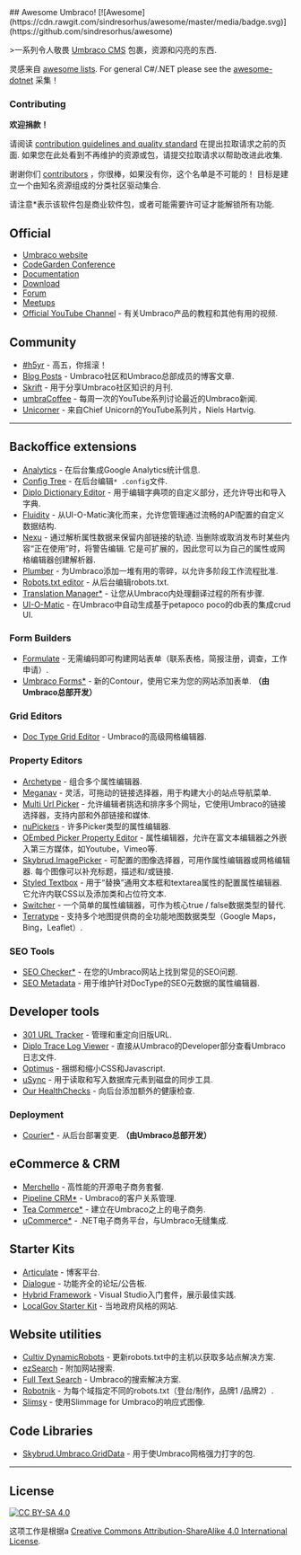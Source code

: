 <div class="github-widget" data-repo="umbraco-community/awesome-umbraco"></div>
## Awesome Umbraco! [![Awesome](https://cdn.rawgit.com/sindresorhus/awesome/master/media/badge.svg)](https://github.com/sindresorhus/awesome)

&gt;一系列令人敬畏 [Umbraco CMS](https://github.com/umbraco/Umbraco-CMS/) 包裹，资源和闪亮的东西.

灵感来自 [awesome lists](https://github.com/sindresorhus/awesome). For general C#/.NET please see the [awesome-dotnet](https://github.com/quozd/awesome-dotnet/) 采集！

### Contributing

**欢迎捐款！** 

请阅读 [contribution guidelines and quality standard](https://github.com/umbraco-community/awesome-umbraco/blob/master/CONTRIBUTING.md)  在提出拉取请求之前的页面.  如果您在此处看到不再维护的资源或包，请提交拉取请求以帮助改进此收集.

谢谢你们 [contributors](https://github.com/umbraco-community/awesome-umbraco/graphs/contributors) ，你很棒，如果没有你，这个名单是不可能的！  目标是建立一个由知名资源组成的分类社区驱动集合.



请注意*表示该软件包是商业软件包，或者可能需要许可证才能解锁所有功能.

## Official

* [Umbraco website](https://umbraco.com)
* [CodeGarden Conference](https://codegarden19.com/)
* [Documentation](https://our.umbraco.com/documentation/)
* [Download](https://our.umbraco.com/download/)
* [Forum](https://our.umbraco.com/forum/)
* [Meetups](https://www.meetup.com/pro/umbraco)
* [Official YouTube Channel](https://www.youtube.com/umbracohq) - 有关Umbraco产品的教程和其他有用的视频.

## Community

* [#h5yr](https://h5yr.com/) - 高五，你摇滚！
* [Blog Posts](https://our.umbraco.com/community/blog-posts/) -  Umbraco社区和Umbraco总部成员的博客文章.
* [Skrift](https://skrift.io/) - 用于分享Umbraco社区知识的月刊.
* [umbraCoffee](https://www.youtube.com/umbracoffee) - 每周一次的YouTube系列讨论最近的Umbraco新闻.
* [Unicorner](https://www.youtube.com/playlist?list=PLG_nqaT-rbpwZDRQmlfzslbJ-4UjgDcw0) - 来自Chief Unicorn的YouTube系列片，Niels Hartvig.

---

## Backoffice extensions

* [Analytics](https://our.umbraco.org/projects/backoffice-extensions/analytics) - 在后台集成Google Analytics统计信息.
* [Config Tree](https://our.umbraco.org/projects/developer-tools/config-tree) - 在后台编辑`* .config`文件.
* [Diplo Dictionary Editor](https://our.umbraco.com/packages/backoffice-extensions/diplo-dictionary-editor/) - 用于编辑字典项的自定义部分，还允许导出和导入字典.
* [Fluidity](https://our.umbraco.com/packages/backoffice-extensions/fluidity/) - 从UI-O-Matic演化而来，允许您管理通过流畅的API配置的自定义数据结构.
* [Nexu](https://our.umbraco.org/projects/backoffice-extensions/nexu)   - 通过解析属性数据来保留内部链接的轨迹.  当删除或取消发布时某些内容“正在使用”时，将警告编辑.  它是可扩展的，因此您可以为自己的属性或网格编辑器创建解析器.
* [Plumber](https://our.umbraco.com/packages/backoffice-extensions/plumber-workflow-for-umbraco/) - 为Umbraco添加一堆有用的零碎，以允许多阶段工作流程批准.
* [Robots.txt editor](https://our.umbraco.org/projects/developer-tools/robotstxt-editor) - 从后台编辑robots.txt.
* [Translation Manager*](https://our.umbraco.com/packages/backoffice-extensions/translation-manager/) - 让您从Umbraco内处理翻译过程的所有步骤.
* [UI-O-Matic](https://our.umbraco.org/projects/developer-tools/ui-o-matic/) - 在Umbraco中自动生成基于petapoco poco的db表的集成crud UI.

### Form Builders

* [Formulate](https://our.umbraco.org/projects/backoffice-extensions/formulate/) - 无需编码即可构建网站表单（联系表格，简报注册，调查，工作申请）.
* [Umbraco Forms*](https://umbraco.com/products/umbraco-forms/)   - 新的Contour，使用它来为您的网站添加表单.  **（由Umbraco总部开发）**

### Grid Editors

* [Doc Type Grid Editor](https://our.umbraco.org/projects/backoffice-extensions/doc-type-grid-editor/) -  Umbraco的高级网格编辑器.

### Property Editors

* [Archetype](https://github.com/kgiszewski/Archetype) - 组合多个属性编辑器.
* [Meganav](https://our.umbraco.org/projects/website-utilities/meganav/) - 灵活，可拖动的链接选择器，用于构建大小的站点导航菜单.
* [Multi Url Picker](https://our.umbraco.org/projects/backoffice-extensions/multi-url-picker/) - 允许编辑者挑选和排序多个网址，它使用Umbraco的链接选择器，支持内部和外部链接和媒体.
* [nuPickers](https://our.umbraco.org/projects/backoffice-extensions/nupickers) - 许多Picker类型的属性编辑器.
* [OEmbed Picker Property Editor](https://our.umbraco.org/projects/backoffice-extensions/oembed-picker-property-editor/) - 属性编辑器，允许在富文本编辑器之外嵌入第三方媒体，如Youtube，Vimeo等.
* [Skybrud.ImagePicker](https://our.umbraco.org/projects/backoffice-extensions/skybrudimagepicker/)   - 可配置的图像选择器，可用作属性编辑器或网格编辑器.  每个图像可以补充标题，描述和/或链接.
* [Styled Textbox](https://our.umbraco.org/projects/backoffice-extensions/styled-textbox/)   - 用于“替换”通用文本框和textarea属性的配置属性编辑器.  它允许内联CSS以及添加类和占位符文本.
* [Switcher](https://our.umbraco.org/projects/backoffice-extensions/switcher/) - 一个简单的属性编辑器，可作为核心true / false数据类型的替代.
* [Terratype](https://our.umbraco.org/projects/backoffice-extensions/terratype/) - 支持多个地图提供商的全功能地图数据类型（Google Maps，Bing，Leaflet）.

### SEO Tools

* [SEO Checker*](https://soetemansoftware.nl/seo-checker) - 在您的Umbraco网站上找到常见的SEO问题.
* [SEO Metadata](https://our.umbraco.org/projects/backoffice-extensions/seo-metadata-for-umbraco/) - 用于维护针对DocType的SEO元数据的属性编辑器.

## Developer tools

* [301 URL Tracker](https://our.umbraco.org/projects/developer-tools/301-url-tracker) - 管理和重定向旧版URL.
* [Diplo Trace Log Viewer](https://our.umbraco.org/projects/developer-tools/diplo-trace-log-viewer/) - 直接从Umbraco的Developer部分查看Umbraco日志文件.
* [Optimus](https://our.umbraco.org/projects/developer-tools/optimus) - 捆绑和缩小CSS和Javascript.
* [uSync](https://our.umbraco.org/projects/developer-tools/usync/) - 用于读取和写入数据库元素到磁盘的同步工具.
* [Our HealthChecks](https://our.umbraco.com/packages/backoffice-extensions/ourumbracohealthchecks/) - 向后台添加额外的健康检查.

### Deployment

* [Courier*](https://umbraco.com/products/umbraco-courier/)   - 从后台部署变更.  **（由Umbraco总部开发）**

## eCommerce &amp; CRM

* [Merchello](https://merchello.com/) - 高性能的开源电子商务套餐.
* [Pipeline CRM*](https://our.umbraco.org/projects/backoffice-extensions/pipeline-crm/) -  Umbraco的客户关系管理.
* [Tea Commerce*](https://teacommerce.net/) - 建立在Umbraco之上的电子商务.
* [uCommerce*](https://ucommerce.net/) -  .NET电子商务平台，与Umbraco无缝集成.

## Starter Kits

* [Articulate](https://our.umbraco.org/projects/starter-kits/articulate) - 博客平台.
* [Dialogue](https://our.umbraco.org/projects/collaboration/dialogue) - 功能齐全的论坛/公告板.
* [Hybrid Framework](https://our.umbraco.org/projects/developer-tools/hybrid-framework-for-umbraco-v7) -  Visual Studio入门套件，展示最佳实践.
* [LocalGov Starter Kit](https://our.umbraco.org/projects/starter-kits/localgov-starter-kit) - 当地政府风格的网站.

## Website utilities

* [Cultiv DynamicRobots](https://our.umbraco.org/projects/website-utilities/cultiv-dynamicrobots) - 更新robots.txt中的主机以获取多站点解决方案.
* [ezSearch](https://our.umbraco.org/projects/website-utilities/ezsearch) - 附加网站搜索.
* [Full Text Search](https://our.umbraco.org/projects/website-utilities/full-text-search/) -  Umbraco的搜索解决方案.
* [Robotnik](https://our.umbraco.org/projects/developer-tools/robotnik/) - 为每个域指定不同的robots.txt（登台/制作，品牌1 /品牌2）.
* [Slimsy](https://our.umbraco.org/projects/website-utilities/slimsy) - 使用Slimmage for Umbraco的响应式图像.

## Code Libraries

* [Skybrud.Umbraco.GridData](https://our.umbraco.org/projects/developer-tools/skybrudumbracogriddata/) - 用于使Umbraco网格强力打字的包.


---

## License

[![CC BY-SA 4.0](https://i.creativecommons.org/l/by-sa/4.0/88x31.png)](http://creativecommons.org/licenses/by-sa/4.0/)

这项工作是根据a [Creative Commons Attribution-ShareAlike 4.0 International License](http://creativecommons.org/licenses/by-sa/4.0/).
